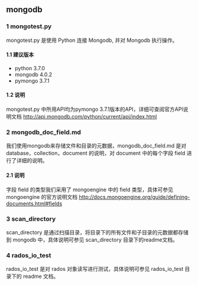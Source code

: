 ##  mongodb   
###  1 mongotest.py
 mongotest.py 是使用 Python 连接 Mongodb, 并对 Mongodb 执行操作。

#### 1.1 建议版本
* python  3.7.0  
* mongodb  4.0.2  
* pymongo  3.7.1  

#### 1.2 说明
 mongotest.py 中所用API均为pymongo 3.7.1版本的API，详细可查阅官方API说明文档 http://api.mongodb.com/python/current/api/index.html  
 
### 2 mongodb_doc_field.md  
 我们使用mongodb来存储文件和目录的元数据，mongodb_doc_field.md 是对database，collection，document 的说明，对 document 中的每个字段 field 进行了详细的说明。
 
####  2.1 说明  
 字段 field 的类型我们采用了 mongoengine 中的 field 类型，具体可参见 mongoengine 的官方说明文档 http://docs.mongoengine.org/guide/defining-documents.html#fields  
 
### 3 scan_directory  
  scan_directory 是通过扫描目录，将目录下的所有文件和子目录的元数据都存储到 mongodb 中，具体说明可参见 scan_directory 目录下的readme文档。  

### 4 rados_io_test  
  rados_io_test 是对 rados 对象读写进行测试，具体说明可参见 rados_io_test 目录下的 readme 文档。  
 

 
